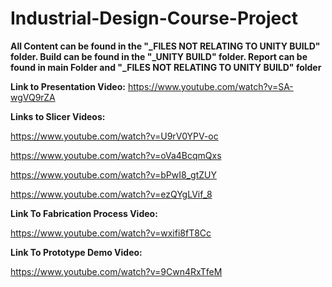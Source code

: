 # Industrial-Design-Course-Project

**All Content can be found in the "_FILES NOT RELATING TO UNITY BUILD" folder. Build can be found in the "_UNITY BUILD" folder. Report can be found in main Folder and "_FILES NOT RELATING TO UNITY BUILD" folder**


 **Link to Presentation Video:**
https://www.youtube.com/watch?v=SA-wgVQ9rZA


 **Links to Slicer Videos:**
 
https://www.youtube.com/watch?v=U9rV0YPV-oc

https://www.youtube.com/watch?v=oVa4BcqmQxs

https://www.youtube.com/watch?v=bPwI8_gtZUY

https://www.youtube.com/watch?v=ezQYgLVif_8


**Link To Fabrication Process Video:**

https://www.youtube.com/watch?v=wxifi8fT8Cc


**Link To Prototype Demo Video:**

https://www.youtube.com/watch?v=9Cwn4RxTfeM 
